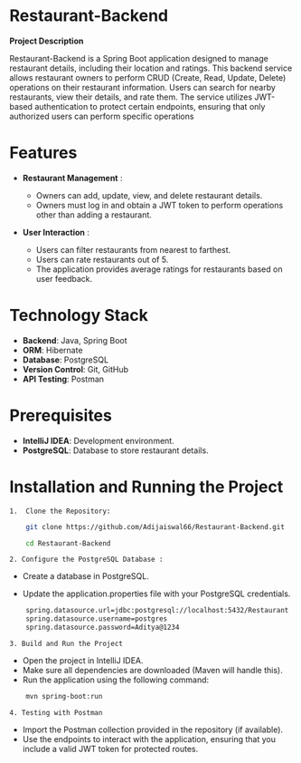 
# Restaurant-Backend

**Project Description**

Restaurant-Backend is a Spring Boot application designed to manage restaurant details, including their location and ratings. This backend service allows restaurant owners to perform CRUD (Create, Read, Update, Delete) operations on their restaurant information. Users can search for nearby restaurants, view their details, and rate them. The service utilizes JWT-based authentication to protect certain endpoints, ensuring that only authorized users can perform specific operations

# Features

- **Restaurant Management** :
  - Owners can add, update, view, and delete restaurant details.
  - Owners must log in and obtain a JWT token to perform operations other than adding a restaurant.


- **User Interaction** :

  - Users can filter restaurants from nearest to farthest.
  - Users can rate restaurants out of 5.
  - The application provides average ratings for restaurants based on user feedback.

# Technology Stack

 - **Backend**: Java, Spring Boot
 - **ORM**: Hibernate
 - **Database**: PostgreSQL
 - **Version Control**: Git, GitHub
 - **API Testing**: Postman

 # Prerequisites

  - **IntelliJ IDEA**: Development environment.
  - **PostgreSQL**: Database to store restaurant details.

  # Installation and Running the Project

    1.  Clone the Repository:

```bash 
    git clone https://github.com/Adijaiswal66/Restaurant-Backend.git

    cd Restaurant-Backend
```

    2. Configure the PostgreSQL Database :
 - Create a database in PostgreSQL.
 
 - Update the application.properties file with your PostgreSQL credentials.
  

```bash 
    spring.datasource.url=jdbc:postgresql://localhost:5432/Restaurant
    spring.datasource.username=postgres
    spring.datasource.password=Aditya@1234
```



    3. Build and Run the Project
- Open the project in IntelliJ IDEA.
- Make sure all dependencies are downloaded (Maven will handle this).
- Run the application using the following command:

```bash
    mvn spring-boot:run
```
    4. Testing with Postman
- Import the Postman collection provided in the repository (if available).
- Use the endpoints to interact with the application, ensuring that you include a valid JWT token for protected routes.



 

   


    
    

 






